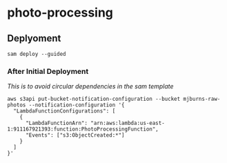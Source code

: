 # photo-processing


## Deplyoment
```
sam deploy --guided
```

### After Initial Deployment
*This is to avoid circular dependencies in the sam template*

```
aws s3api put-bucket-notification-configuration --bucket mjburns-raw-photos --notification-configuration '{
  "LambdaFunctionConfigurations": [
    {
      "LambdaFunctionArn": "arn:aws:lambda:us-east-1:911167921393:function:PhotoProcessingFunction",
      "Events": ["s3:ObjectCreated:*"]
    }
  ]
}'

```
